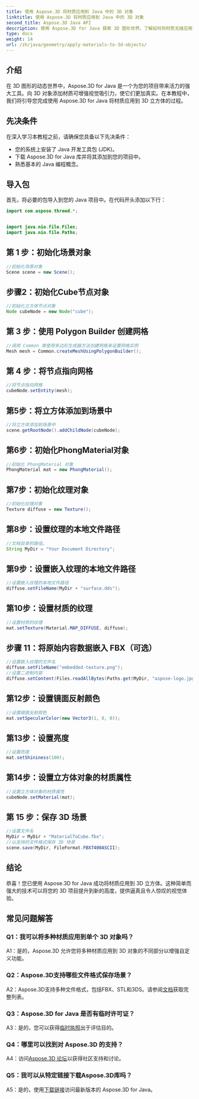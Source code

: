 ```yaml
---
title: 使用 Aspose.3D 将材质应用到 Java 中的 3D 对象
linktitle: 使用 Aspose.3D 将材质应用到 Java 中的 3D 对象
second_title: Aspose.3D Java API
description: 使用 Aspose.3D for Java 探索 3D 图形世界。了解如何将材质无缝应用到 3D 对象。通过逼真的视觉效果提升您的项目。
type: docs
weight: 14
url: /zh/java/geometry/apply-materials-to-3d-objects/
---
```

## 介绍

在 3D 图形的动态世界中，Aspose.3D for Java 是一个为您的项目带来活力的强大工具。向 3D 对象添加材质可增强视觉吸引力，使它们更加真实。在本教程中，我们将引导您完成使用 Aspose.3D for Java 将材质应用到 3D 立方体的过程。

## 先决条件

在深入学习本教程之前，请确保您具备以下先决条件：

- 您的系统上安装了 Java 开发工具包 (JDK)。
- 下载 Aspose.3D for Java 库并将其添加到您的项目中。
- 熟悉基本的 Java 编程概念。

## 导入包

首先，将必要的包导入到您的 Java 项目中。在代码开头添加以下行：

```java
import com.aspose.threed.*;


import java.nio.file.Files;
import java.nio.file.Paths;
```

## 第 1 步：初始化场景对象

```java
//初始化场景对象
Scene scene = new Scene();
```

## 步骤2：初始化Cube节点对象

```java
//初始化立方体节点对象
Node cubeNode = new Node("cube");
```

## 第 3 步：使用 Polygon Builder 创建网格

```java
//调用 Common 类使用多边形生成器方法创建网格来设置网格实例
Mesh mesh = Common.createMeshUsingPolygonBuilder();
```

## 第 4 步：将节点指向网格

```java
//将节点指向网格
cubeNode.setEntity(mesh);
```

## 第5步：将立方体添加到场景中

```java
//将立方体添加到场景中
scene.getRootNode().addChildNode(cubeNode);
```

## 第6步：初始化PhongMaterial对象

```java
//初始化 PhongMaterial 对象
PhongMaterial mat = new PhongMaterial();
```

## 第7步：初始化纹理对象

```java
//初始化纹理对象
Texture diffuse = new Texture();
```

## 第8步：设置纹理的本地文件路径

```java
//文档目录的路径。
String MyDir = "Your Document Directory";
```

## 第9步：设置嵌入纹理的本地文件路径

```java
//设置嵌入纹理的本地文件路径
diffuse.setFileName(MyDir + "surface.dds");
```

## 第10步：设置材质的纹理

```java
//设置材质的纹理
mat.setTexture(Material.MAP_DIFFUSE, diffuse);
```

## 步骤 11：将原始内容数据嵌入 FBX（可选）

```java
//设置嵌入纹理的文件名
diffuse.setFileName("embedded-texture.png");
//设置二进制内容
diffuse.setContent(Files.readAllBytes(Paths.get(MyDir, "aspose-logo.jpg")));
```

## 第12步：设置镜面反射颜色

```java
//设置镜面反射颜色
mat.setSpecularColor(new Vector3(1, 0, 0));
```

## 第13步：设置亮度

```java
//设置亮度
mat.setShininess(100);
```

## 第14步：设置立方体对象的材质属性

```java
//设置立方体对象的材质属性
cubeNode.setMaterial(mat);
```

## 第 15 步：保存 3D 场景

```java
//设置文件名
MyDir = MyDir + "MaterialToCube.fbx";
//以支持的文件格式保存 3D 场景
scene.save(MyDir, FileFormat.FBX7400ASCII);
```

## 结论

恭喜！您已使用 Aspose.3D for Java 成功将材质应用到 3D 立方体。这种简单而强大的技术可以将您的 3D 项目提升到新的高度，提供逼真且令人惊叹的视觉体验。

## 常见问题解答

### Q1：我可以将多种材质应用到单个 3D 对象吗？

A1：是的，Aspose.3D 允许您将多种材质应用到 3D 对象的不同部分以增强自定义功能。

### Q2：Aspose.3D支持哪些文件格式保存场景？

 A2：Aspose.3D支持多种文件格式，包括FBX、STL和3DS。请参阅[文档](https://reference.aspose.com/3d/java/)获取完整列表。

### Q3：Aspose.3D for Java 是否有临时许可证？

 A3：是的，您可以获得[临时执照](https://purchase.aspose.com/temporary-license/)出于评估目的。

### Q4：哪里可以找到对 Aspose.3D 的支持？

 A4：访问[Aspose.3D 论坛](https://forum.aspose.com/c/3d/18)以获得社区支持和讨论。

### Q5：我可以从特定链接下载Aspose.3D库吗？

 A5：是的，使用[下载链接](https://releases.aspose.com/3d/java/)访问最新版本的 Aspose.3D for Java。